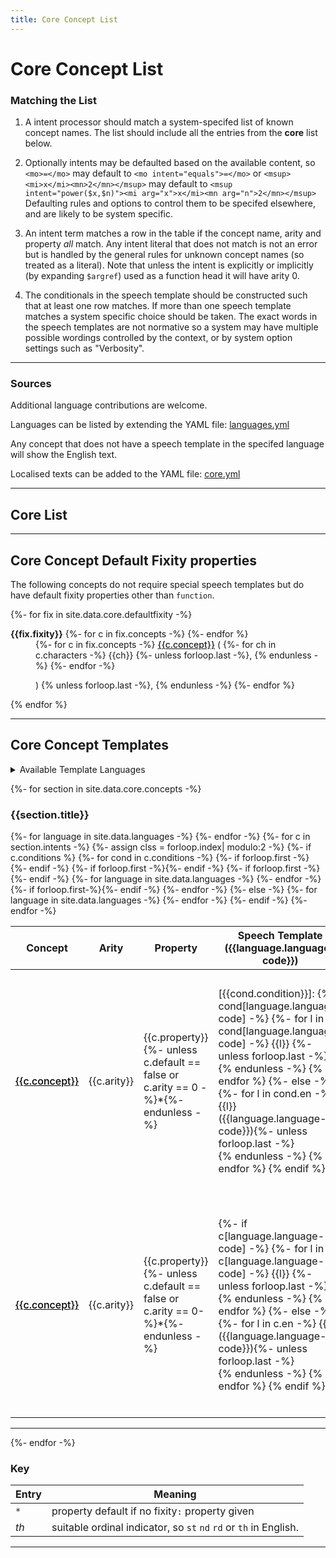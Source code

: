 ```yaml
---
title: Core Concept List
---
```

<style>
p.langs {margin:1em; padding:1em;background-color: #EEE}
tr:target >td:first-child {border-left:solid thick black}
span.cb {margin-right: 2em; white-space:nowrap}
.markdown-body table tr.row0, .markdown-body table th.row0 {background-color:#F6F8FA}
.markdown-body table tr.row1 {background-color:#FEFFFE}
a.link {font-weight:500}
a.self {color: black; font-weight:500}
</style>

<style id="langcss">
{% for language in site.data.languages offset:2-%}
  {%- unless forloop.first %},{% endunless%} *.{{language.language-code}}
{%- endfor -%}
 {display:none}
</style>

# Core Concept List


### Matching the List

1. A intent processor should match a system-specifed list of known concept names.
The list should include all the entries from the **core** list below.

2. Optionally intents may be defaulted based on the available content, so `<mo>=</mo>` may default to
`<mo intent="equals">=</mo>` or `<msup><mi>x</mi><mn>2</mn></msup>` may default to
`<msup intent="power($x,$n)"><mi arg="x">x</mi><mn arg="n">2</mn></msup>`
Defaulting rules and options to control them to be specifed elsewhere, and are likely to be system specific.

3. An intent term matches a row in the table if the concept name,
arity and property _all_ match.  Any intent literal that does not match is
not an error but is handled by the general rules for unknown concept
names (so treated as a literal). Note that unless the intent is
explicitly or implicitly (by expanding `$argref`) used as a function
head it will have arity 0.

4. The conditionals in the speech template should be constructed such that at least one row matches.
If more than one speech template matches a system specific choice should be taken.
The exact words in the speech templates are not normative so a system may have multiple possible wordings
controlled by the context, or by system option settings such as "Verbosity".

----


### Sources

Additional language contributions are welcome.

Languages can be listed by extending the YAML file:
[languages.yml](https://github.com/w3c/mathml-docs/blob/main/_data/languages.yml)

Any concept that does not have a speech template in the specifed language will show the English text.

Localised texts can be added to the YAML file:
[core.yml](https://github.com/w3c/mathml-docs/blob/main/_data/core.yml)

----


## Core List

----

## Core Concept Default Fixity properties

The following concepts do not require special speech templates
but do have default fixity properties other than `function`.

<dl>

{%- for fix in site.data.core.defaultfixity -%}

<dt id="{{fix.fixity}}"><b>{{fix.fixity}}</b>
{%- for c in fix.concepts -%}
<span id="{{c.concept}}"></span> 
{%- endfor %}
</dt>
<dd>
{%- for c in fix.concepts -%}
<a
{%
if c.link
-%}
 href="#{{c.link}}" class="link"
{%- else -%}
 href="#{{c.concept}}" class="self"
{%- endif -%}
>{{c.concept}}</a> 
(
{%- for ch in c.characters -%}
{{ch}}
{%- unless forloop.last -%}, {% endunless -%}
{%- endfor -%}

)
{% unless forloop.last -%}, {% endunless -%}
{%- endfor %}
</dd>
{% endfor %}
</dl>

----

## Core Concept Templates

<details>
<summary>Available Template Languages</summary>
<p id="langchoice" class="langs">
<!-- Loop over languages in _data/languages.yml -->
{%- for language in site.data.languages -%}
{% assign lang = language.language-code %}
<span class="cb">
 <input
	onchange="updatelang(this)"
	type="checkbox"
	{% if lang == "en" or lang == "fr" %} checked {% endif %}
      id="cb-{{lang}}"
      name="language"
      value="{{lang}}" />
	  <label for="cb-{{lang}}">{{lang}}: {{language.label-regional}} 
            {%- if lang != "en" %} ({{language.label-english}}){% endif %}</label></span>
{% endfor %}
</p>
</details>

{%- for section in site.data.core.concepts -%}

### {{section.title}}

<table style="width:100%">
<thead>
<tr class="row0">
<th>Concept</th>
<th>Arity</th>
<th>Property</th>
{%- for language in site.data.languages -%}
<th class="{{language.language-code}}">Speech Template ({{language.language-code}})</th> 
{%- endfor -%}
<th style="width:auto">Comments</th>
</tr>
</thead>
<tbody>
{%- for c in section.intents -%}
{%- assign clss = forloop.index| modulo:2 -%}
{%- if c.conditions %}
{%- for cond in c.conditions -%}
<tr {% if forloop.first %}id="{{c.concept}}{{c.arity}}{{c.property}}"{% endif %} class="row{{ clss }}">
{%- if forloop.first -%}<td rowspan="{{c.conditions.size}}"><a class="self" href="#{{c.concept}}{{c.arity}}{{c.property}}">{{c.concept}}</a></td>{%- endif -%}
{%- if forloop.first -%}<td rowspan="{{c.conditions.size}}">{{c.arity}}</td>{%- endif -%}
{%- if forloop.first -%}<td rowspan="{{c.conditions.size}}">{{c.property}}{%- unless c.default == false or c.arity == 0 -%}*{%- endunless -%}</td>{%- endif -%}
{%- for language in site.data.languages -%}
<td class="{{language.language-code}}">
[{{cond.condition}}]:
{% if cond[language.language-code] -%}
{%- for l in cond[language.language-code] -%}
{{l}} {%- unless forloop.last -%}<br>{% endunless -%}
{% endfor %}
{%- else -%}
{%- for l in cond.en -%}
{{l}} ({{language.language-code}}){%- unless forloop.last -%}<br>{% endunless -%}
{% endfor %} 
{% endif %}
</td>
{%- endfor -%}
{%- if forloop.first-%}<td style="width:auto" rowspan="{{c.conditions.size}}">{%- for com in c.comment -%}
{{com | markdownify | replace: "<p>", "<span>" | replace: "</p>", "</span>" }}
{%- unless forloop.last -%}<br>{% endunless -%}
{% endfor %}</td>{%- endif -%}
</tr>
{%- endfor -%}
{%- else -%}
<tr id="{{c.concept}}{{c.arity}}{{c.property}}" class="row{{ clss }}">
<td><a class="self" href="#{{c.concept}}{{c.arity}}{{c.property}}">{{c.concept}}</a></td>
<td>{{c.arity}}</td>
<td>{{c.property}}{%- unless c.default == false or c.arity == 0-%}*{%- endunless -%}</td>
{%- for language in site.data.languages -%}
<td class="{{language.language-code}}">
{%- if c[language.language-code] -%}
{%- for l in c[language.language-code] -%}
{{l}} {%- unless forloop.last -%}<br>{% endunless -%}
{% endfor %}
{%- else -%}
{%- for l in c.en -%}
{{l}} ({{language.language-code}}){%- unless forloop.last -%}<br>{% endunless -%}
{% endfor %} 
{% endif %}
</td>
{%- endfor -%}
<td style="width:auto">{%- for com in c.comment -%}
{{com | markdownify | replace: "<p>", "<span>" | replace: "</p>", "</span>" }}
{%- unless forloop.last -%}<br>{% endunless -%}
{% endfor %}</td>
</tr>
{%- endif -%}
{%- endfor -%}
</tbody>
</table>
<hr>
{%- endfor -%}

### Key

| Entry | Meaning |
| ---- | ---- |
| `*` | property default if no  fixity`:` property given |
| _th_  | suitable ordinal indicator, so `st`  `nd` `rd` or `th` in English. |

----


<script>
var LangCss = document.getElementById('langcss');
var langcb=document.getElementById('langchoice').getElementsByTagName('input');
function updatelang (e) {
  LangCss.textContent='';
  for (var i=0, iLen=langcb.length; i<iLen; i++) {
    opt = langcb[i];
    if (!(opt.checked)) {
      LangCss.textContent= LangCss.textContent + "*." + opt.value + " {display:none}";
    }
  }
}
</script>

